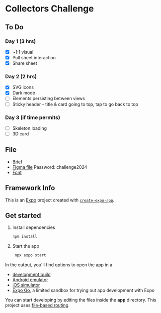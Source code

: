 # Collectors Challenge

## To Do

### Day 1 (3 hrs)

- [x] ~1:1 visual
- [x] Pull sheet interaction
- [x] Share sheet

### Day 2 (2 hrs)

- [x] SVG icons
- [x] Dark mode
- [ ] Elements persisting between views
- [ ] Sticky header - title & card going to top, tap to go back to top

### Day 3 (if time permits)

- [ ] Skeleton loading
- [ ] 3D card

## File

- [Brief](/misc/collectors-challenge.pdf)
- [Figma file](https://www.figma.com/design/6DhZC4ZcMMlIlcyrHpb3zv/Design-Engineering-Challenge?node-id=0%3A1&t=Z31hdcXTWto3mpZ1-1) Password: challenge2024
- [Font](https://befonts.com/area-font-family.html)

## Framework Info

This is an [Expo](https://expo.dev) project created with [`create-expo-app`](https://www.npmjs.com/package/create-expo-app).

## Get started

1. Install dependencies

   ```bash
   npm install
   ```

2. Start the app

   ```bash
    npx expo start
   ```

In the output, you'll find options to open the app in a

- [development build](https://docs.expo.dev/develop/development-builds/introduction/)
- [Android emulator](https://docs.expo.dev/workflow/android-studio-emulator/)
- [iOS simulator](https://docs.expo.dev/workflow/ios-simulator/)
- [Expo Go](https://expo.dev/go), a limited sandbox for trying out app development with Expo

You can start developing by editing the files inside the **app** directory. This project uses [file-based routing](https://docs.expo.dev/router/introduction).